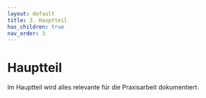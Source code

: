 ```yaml
---
layout: default
title: 3. Hauptteil
has_children: true
nav_order: 3
---
```


# Hauptteil

Im Hauptteil wird alles relevante für die Praxisarbeit dokumentiert.